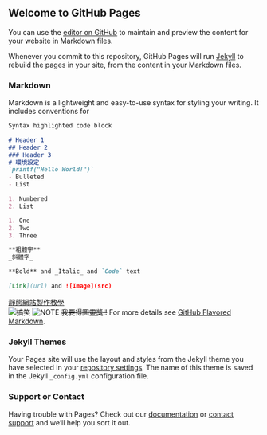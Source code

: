 ## Welcome to GitHub Pages

You can use the [editor on GitHub](https://github.com/goish135/Learning-note/edit/master/index.md) to maintain and preview the content for your website in Markdown files.

Whenever you commit to this repository, GitHub Pages will run [Jekyll](https://jekyllrb.com/) to rebuild the pages in your site, from the content in your Markdown files.

### Markdown

Markdown is a lightweight and easy-to-use syntax for styling your writing. It includes conventions for

```markdown
Syntax highlighted code block

# Header 1
## Header 2
### Header 3
# 環境設定
`printf("Hello World!")`
- Bulleted
- List

1. Numbered
2. List

1. One
2. Two
3. Three

**粗體字** 
_斜體字_

**Bold** and _Italic_ and `Code` text

[Link](url) and ![Image](src)
```
[靜態網站製作教學](https://www.youtube.com/watch?v=bU0f1IvUcZA)<br>
![搞笑](http://friendoprod.blob.core.windows.net/missionpics/images/2293/member/ae5fdd9e-7eb7-48ca-8dc6-5e0317847988.jpg)
![NOTE](https://drive.google.com/open?id=0B3MdS-GsqFRpZldZd2tFOGd0OXc)
<del>我要得圖靈獎!!</del>
For more details see [GitHub Flavored Markdown](https://guides.github.com/features/mastering-markdown/).

### Jekyll Themes

Your Pages site will use the layout and styles from the Jekyll theme you have selected in your [repository settings](https://github.com/goish135/Learning-note/settings). The name of this theme is saved in the Jekyll `_config.yml` configuration file.

### Support or Contact

Having trouble with Pages? Check out our [documentation](https://help.github.com/categories/github-pages-basics/) or [contact support](https://github.com/contact) and we’ll help you sort it out.
